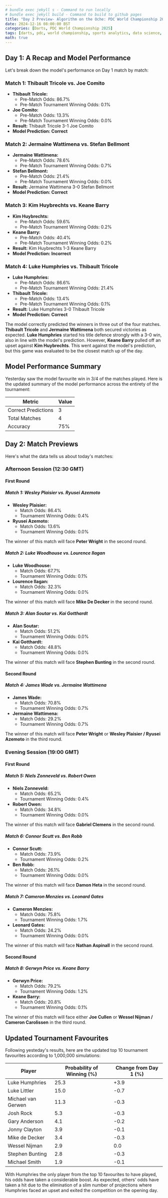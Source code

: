 ```yaml
---
# bundle exec jekyll s - Command to run locally
# bundle exec jekyll build - Command to build to github pages
title: "Day 2 Preview- Algorithm on the Oche: PDC World Championship 2025"
date: 2024-12-16 08:00:00 BST
categories: [Darts, PDC World Championship 2025]
tags: [darts, pdc, world championship, sports analytics, data science, statistics, python, pandas, numpy, web scraping, data collection, elo rating, machine learning, predictive modeling, monte carlo simulation, tournament simulation, probability analysis, match odds, player rankings, data visualization, sports prediction, oche, ally pally, data-driven insights, statistical modeling]
math: true
---
```


## Day 1: A Recap and Model Performance

Let's break down the model's performance on Day 1 match by match:

### Match 1: Thibault Tricole vs. Joe Comito

*   **Thibault Tricole:**
    *   Pre-Match Odds: 86.7%
    *   Pre-Match Tournament Winning Odds: 0.1%
*   **Joe Comito:**
    *   Pre-Match Odds: 13.3%
    *   Pre-Match Tournament Winning Odds: 0.0%
*   **Result:** Thibault Tricole 3-1 Joe Comito
*   **Model Prediction: Correct**

### Match 2: Jermaine Wattimena vs. Stefan Bellmont

*   **Jermaine Wattimena:**
    *   Pre-Match Odds: 78.6%
    *   Pre-Match Tournament Winning Odds: 0.7%
*   **Stefan Bellmont:**
    *   Pre-Match Odds: 21.4%
    *   Pre-Match Tournament Winning Odds: 0.0%
*   **Result:** Jermaine Wattimena 3-0 Stefan Bellmont
*   **Model Prediction: Correct**

### Match 3: Kim Huybrechts vs. Keane Barry

*   **Kim Huybrechts:**
    *   Pre-Match Odds: 59.6%
    *   Pre-Match Tournament Winning Odds: 0.2%
*   **Keane Barry:**
    *   Pre-Match Odds: 40.4%
    *   Pre-Match Tournament Winning Odds: 0.2%
*   **Result:** Kim Huybrechts 1-3 Keane Barry
*   **Model Prediction: Incorrect**

### Match 4: Luke Humphries vs. Thibault Tricole

*   **Luke Humphries:**
    *   Pre-Match Odds: 86.6%
    *   Pre-Match Tournament Winning Odds: 21.4%
*   **Thibault Tricole:**
    *   Pre-Match Odds: 13.4%
    *   Pre-Match Tournament Winning Odds: 0.1%
*   **Result:** Luke Humphries 3-0 Thibault Tricole
*   **Model Prediction: Correct**

The model correctly predicted the winners in three out of the four matches. **Thibault Tricole** and **Jermaine Wattimena** both secured victories as expected. **Luke Humphries** started his title defence strongly with a 3-0 win, also in line with the model's prediction. However, **Keane Barry** pulled off an upset against **Kim Huybrechts**. This went against the model's prediction, but this game was evaluated to be the closest match up of the day.

## Model Performance Summary

Yesterday saw the model favourite win in 3/4 of the matches played. Here is the updated summary of the model performance across the entirety of the tournament:

| Metric          | Value |
| --------------- | ----- |
| Correct Predictions | 3     |
| Total Matches   | 4     |
| Accuracy        | 75%   |

## Day 2: Match Previews

Here's what the data tells us about today's matches:

### Afternoon Session (12:30 GMT)

#### First Round

##### Match 1: Wesley Plaisier vs. Ryusei Azemoto

*   **Wesley Plaisier:**
    *   Match Odds: 86.4%
    *   Tournament Winning Odds: 0.4%
*   **Ryusei Azemoto:**
    *   Match Odds: 13.6%
    *   Tournament Winning Odds: 0.0%

The winner of this match will face **Peter Wright** in the second round.

##### Match 2: Luke Woodhouse vs. Lourence Ilagan

*   **Luke Woodhouse:**
    *   Match Odds: 67.7%
    *   Tournament Winning Odds: 0.1%
*   **Lourence Ilagan:**
    *   Match Odds: 32.3%
    *   Tournament Winning Odds: 0.0%

The winner of this match will face **Mike De Decker** in the second round.

##### Match 3: Alan Soutar vs. Kai Gotthardt

*   **Alan Soutar:**
    *   Match Odds: 51.2%
    *   Tournament Winning Odds: 0.0%
*   **Kai Gotthardt:**
    *   Match Odds: 48.8%
    *   Tournament Winning Odds: 0.0%

The winner of this match will face **Stephen Bunting** in the second round.

#### Second Round

##### Match 4: James Wade vs. Jermaine Wattimena

*   **James Wade:**
    *   Match Odds: 70.8%
    *   Tournament Winning Odds: 0.7%
*   **Jermaine Wattimena:**
    *   Match Odds: 29.2%
    *   Tournament Winning Odds: 0.7%

The winner of this match will face **Peter Wright** or **Wesley Plaisier / Ryusei Azemoto** in the third round.

### Evening Session (19:00 GMT)

#### First Round

##### Match 5: Niels Zonneveld vs. Robert Owen

*   **Niels Zonneveld:**
    *   Match Odds: 65.2%
    *   Tournament Winning Odds: 0.4%
*   **Robert Owen:**
    *   Match Odds: 34.8%
    *   Tournament Winning Odds: 0.0%

The winner of this match will face **Gabriel Clemens** in the second round.

##### Match 6: Connor Scutt vs. Ben Robb

*   **Connor Scutt:**
    *   Match Odds: 73.9%
    *   Tournament Winning Odds: 0.2%
*   **Ben Robb:**
    *   Match Odds: 26.1%
    *   Tournament Winning Odds: 0.0%

The winner of this match will face **Damon Heta** in the second round.

##### Match 7: Cameron Menzies vs. Leonard Gates

*   **Cameron Menzies:**
    *   Match Odds: 75.8%
    *   Tournament Winning Odds: 1.7%
*   **Leonard Gates:**
    *   Match Odds: 24.2%
    *   Tournament Winning Odds: 0.0%

The winner of this match will face **Nathan Aspinall** in the second round.

#### Second Round

##### Match 8: Gerwyn Price vs. Keane Barry

*   **Gerwyn Price:**
    *   Match Odds: 79.2%
    *   Tournament Winning Odds: 1.2%
*   **Keane Barry:**
    *   Match Odds: 20.8%
    *   Tournament Winning Odds: 0.1%

The winner of this match will face either **Joe Cullen** or **Wessel Nijman / Cameron Carolissen** in the third round.

## Updated Tournament Favourites

Following yesteday's results, here are the updated top 10 tournament favourites according to 1,000,000 simulations:

| Player                | Probability of Winning (%) | Change from Day 1 (%) |
| --------------------- | -------------------------- |-----------------------|
| Luke Humphries        | 25.3                        | +3.9  |
| Luke Littler          | 15.0                       | -0.7  |
| Michael van Gerwen    | 11.3                       | -0.3  |
| Josh Rock             | 5.3                        | -0.3  |
| Gary Anderson         | 4.1                        | -0.2  |
| Jonny Clayton         | 3.9                        | -0.1  |
| Mike de Decker        | 3.4                        | -0.3  |
| Wessel Nijman         | 2.9                        | 0.0   |
| Stephen Bunting       | 2.8                        | -0.3  |
| Michael Smith         | 1.9                        | -0.1  |

With Humphries the only player from the top 10 favourites to have played, his odds have taken a considerable boost. As expected, others' odds have taken a hit due to the elimination of a slim number of projections where Humphries faced an upset and exited the competition on the opening day.
